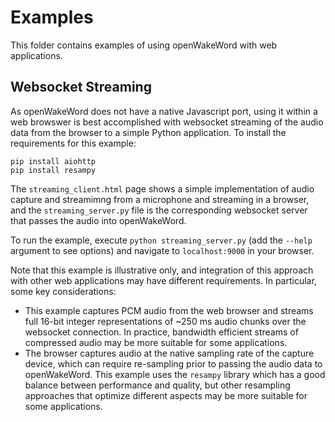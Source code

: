 # Examples

This folder contains examples of using openWakeWord with web applications.

## Websocket Streaming

As openWakeWord does not have a native Javascript port, using it within a web browswer is best accomplished with websocket streaming of the audio data from the browser to a simple Python application. To install the requirements for this example:

```
pip install aiohttp
pip install resampy
```

The `streaming_client.html` page shows a simple implementation of audio capture and streamimng from a microphone and streaming in a browser, and the `streaming_server.py` file is the corresponding websocket server that passes the audio into openWakeWord.

To run the example, execute `python streaming_server.py` (add the `--help` argument to see options) and navigate to `localhost:9000` in your browser.

Note that this example is illustrative only, and integration of this approach with other web applications may have different requirements. In particular, some key considerations:

- This example captures PCM audio from the web browser and streams full 16-bit integer representations of ~250 ms audio chunks over the websocket connection. In practice, bandwidth efficient streams of compressed audio may be more suitable for some applications.
- The browser captures audio at the native sampling rate of the capture device, which can require re-sampling prior to passing the audio data to openWakeWord. This example uses the `resampy` library which has a good balance between performance and quality, but other resampling approaches that optimize different aspects may be more suitable for some applications.